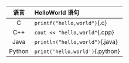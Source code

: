 <!-- pandoc --list-highlight-languages 查看支持的语言 -->
| 语言    | HelloWorld 语句                 |
| :--:   | :-----                          |
| C      | `printf("hello,world")`{.c}     |
| C++    | `cout << "hello,world"`{.cpp}   |
| Java   | `println("hello,world")`{.java} |
| Python | `print('hello,world')`{.python} |

